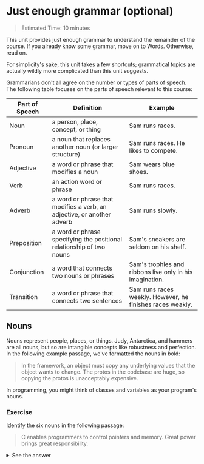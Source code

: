 # Just enough grammar (optional)
> Estimated Time: 10 minutes

This unit provides just enough grammar to understand the remainder of the course. If you already know some grammar, move on to Words. Otherwise, read on.

For simplicity's sake, this unit takes a few shortcuts; grammatical topics are actually wildly more complicated than this unit suggests.

Grammarians don't all agree on the number or types of parts of speech. The following table focuses on the parts of speech relevant to this course:

| Part of Speech | Definition                                           | Example                                        |
|----------------|------------------------------------------------------|------------------------------------------------|
| Noun           | a person, place, concept, or thing                   | Sam runs races.                                |
| Pronoun        | a noun that replaces another noun (or larger structure) | Sam runs races. He likes to compete.           |
| Adjective      | a word or phrase that modifies a noun                | Sam wears blue shoes.                          |
| Verb           | an action word or phrase                             | Sam runs races.                                |
| Adverb         | a word or phrase that modifies a verb, an adjective, or another adverb | Sam runs slowly.                             |
| Preposition    | a word or phrase specifying the positional relationship of two nouns | Sam's sneakers are seldom on his shelf.     |
| Conjunction    | a word that connects two nouns or phrases            | Sam's trophies and ribbons live only in his imagination. |
| Transition     | a word or phrase that connects two sentences         | Sam runs races weekly. However, he finishes races weakly. |


## Nouns

Nouns represent people, places, or things. Judy, Antarctica, and hammers are all nouns, but so are intangible concepts like robustness and perfection. In the following example passage, we've formatted the nouns in bold:

> In the framework, an object must copy any underlying values that the object wants to change. The protos in the codebase are huge, so copying the protos is unacceptably expensive.

In programming, you might think of classes and variables as your program's nouns.

### Exercise
Identify the six nouns in the following passage:

> C enables programmers to control pointers and memory. Great power brings great responsibility.

<details>

<summary>See the answer</summary>

You can find the nouns in boldface:
> C enables programmers to control pointers and memory. Great power brings great responsibility.
Now suppose the second sentence was the following:
> Great control brings great responsibility.
Is "control" a verb or is it a noun?

In this context, "control" is a noun, even though "to control" in the first sentence is a verb. Many words in English serve as a noun in some contexts and a verb in others.
</details>
